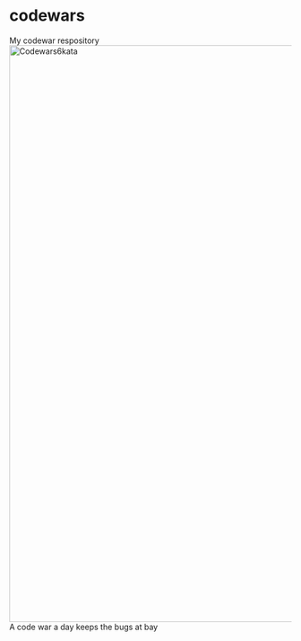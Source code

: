 # codewars
My codewar respository
<img width="1028" alt="Codewars6kata" src="https://user-images.githubusercontent.com/89674474/145711112-29f11566-f545-43af-974d-90f01d4e2121.png">
A code war a day keeps the bugs at bay
   
 
 
 
